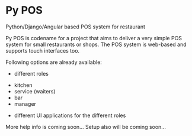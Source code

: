 Py POS
=====

Python/Django/Angular based POS system for restaurant

Py POS is codename for a project that aims to deliver a very simple POS system for small restaurants or shops. The POS system is web-based and supports touch interfaces too. 

Following options are already available:

* different roles

- kitchen
- service (waiters)
- bar
- manager

* different UI applications for the different roles

More help info is coming soon...
Setup also will be coming soon...

